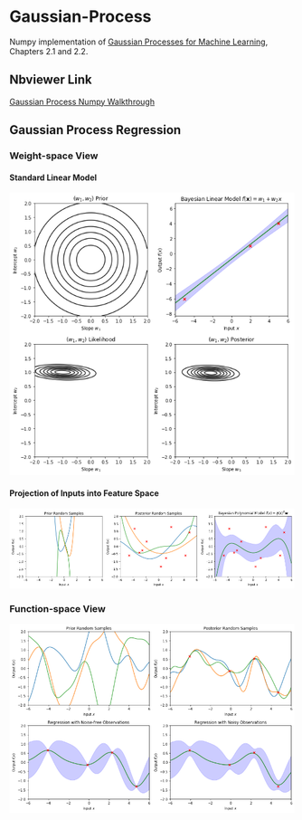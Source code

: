 # Gaussian-Process

Numpy implementation of [Gaussian Processes for Machine Learning](http://www.gaussianprocess.org/gpml/chapters/), Chapters 2.1 and 2.2.

## Nbviewer Link

[Gaussian Process Numpy Walkthrough](http://nbviewer.jupyter.org/github/1202kbs/Gaussian-Process/blob/master/Gaussian%20Process%20Regression.ipynb)

## Gaussian Process Regression

### Weight-space View

#### Standard Linear Model

![alt tag](https://github.com/1202kbs/Gaussian-Process/blob/master/assets/1.png)

#### Projection of Inputs into Feature Space

![alt tag](https://github.com/1202kbs/Gaussian-Process/blob/master/assets/2.png)

### Function-space View

![alt tag](https://github.com/1202kbs/Gaussian-Process/blob/master/assets/3.png)
